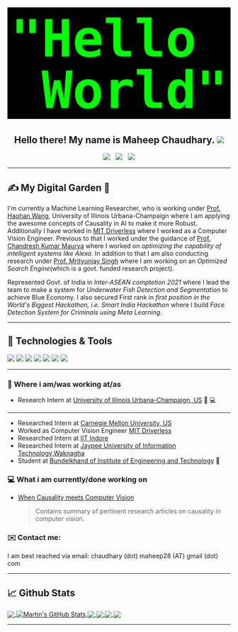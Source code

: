

## ![Maheep Chaudhary's header](https://github.com/MaheepChaudhary/MaheepChaudhary/blob/main/images/1200px-HelloWorld.svg.png)
<h2 align="center">Hello there! My name is Maheep Chaudhary. <img src="https://raw.githubusercontent.com/MartinHeinz/MartinHeinz/master/wave.gif" width="30px"></h2>
<p align='center'>
<a href="https://maheepchaudhary.github.io/maheep.github.io/"><img height="30" src="https://avatars.githubusercontent.com/u/64949957?v=4"></a>&nbsp;&nbsp;
<a href="https://twitter.com/ChaudharyMaheep"><img height="30" src="https://p.kindpng.com/picc/s/412-4125052_twitter-logo-2017-png-transparent-png.png"></a>&nbsp;&nbsp;
<a href="https://www.linkedin.com/in/maheep-chaudhary-07a03617a/"><img height="30" src="https://cdn-icons-png.flaticon.com/512/174/174857.png"></a>
</p>
<div align='center'>
 

</div>

<!--<p align="center">I am a 3rd Year undergraduate student at [Bundelkhand Institute of Technology, Jhansi]. I aspire to be a valuable resource in society; help develop software that is going to meet individual client needs. Being a team player with strong analytical and problem solving skills I come up with creative solutions for complex problems. I am an active blogger and passionate about inclusion of women in computing. Being pragmatic by nature, I inhabit an up help desire and straight forward outlook. I believe in constant learning and exploring new things; wish to travel the world and try every cuisine.
</p>-->

---

## &#x270d; My Digital Garden 🌱

I'm currently a Machine Learning Researcher, who is working under <!---[President Eric P. Xing](https://www.cs.cmu.edu/~epxing/), MBZUAI, UAE and in close collaboration with --> [Prof. Haohan Wang](https://scholar.google.com/citations?user=nZxJGeUAAAAJ&hl=en), University of Illinois Urbana-Champaign where I am applying the awesome concepts of Causality in AI to make it more Robust. Additionally I have worked in [MIT Driverless](http://driverless.mit.edu/) where I worked as a Computer Vision Engineer. Previous to that I worked under the guidance of [Prof. Chandresh Kumar Maurya](https://scholar.google.com/citations?user=OR0yLJEAAAAJ&hl=en&oi=ao) where I worked on *optimizing the capability of intelligent systems like Alexa*. In addition to that I am also conducting research under [Prof. Mrityunjay Singh](https://scholar.google.com/citations?hl=en&user=5kG-VWMAAAAJ) where I am working on an *Optimized Search Engine*(which is a govt. funded research project). 

Represented Govt. of India in *Inter-ASEAN comptetion 2021* where I lead the team to make a system for *Underwater Fish Detection and Segmentation* to achieve Blue Economy. I also secured First rank in *first position in the World's Biggest Hackathon, i.e. Smart India Hackathon* where I build *Face Detection System for Criminals using Meta Learning*.

---

## 🔧 Technologies & Tools
![](https://img.shields.io/badge/Code-Python-informational?style=flat&logo=python&logoColor=white&color=2bbc8a)
![](https://img.shields.io/badge/Code-Tensorflow-blue)
![](https://img.shields.io/badge/Code-Pytorch-blue)
![](https://img.shields.io/badge/Code-numpy-green)
![](https://img.shields.io/badge/Code-pandas-green)
![](https://img.shields.io/badge/Scrapping-Selenium-brightgreen)
![](https://img.shields.io/badge/Website-django-red)

---


### 💼 Where i am/was working at/as
- Research Intern at [University of Illinois Urbana-Champaign, US](https://illinois.edu/) 💼 💻
---
- Researched Intern at [Carnegie Mellon University, US](https://www.cmu.edu/) 
- Worked as Computer Vision Engineer [MIT Driverless](http://driverless.mit.edu/)
- Researched Intern at [IIT Indore](https://www.iiti.ac.in/) 
- Researched Intern at [Jaypee University of Information Technology,Waknagha](https://www.juit.ac.in/)
- Student at [Bundelkhand of Institute of Engineering and Technology](http://bietjhs.ac.in/) 💼 

### 💻 What i am currently/done working on

- [When Causality meets Computer Vision](https://github.com/MaheepChaudhary/causation_in_computer_vision) 
    > Contains summary of pertinent research articles on causality in computer vision.

### ✉️ Contact me:
I am best reached via email: chaudhary (dot) maheep28 (AT) gmail (dot) com 

---
<!--### 📫 Where to find me
- I am best reached via email: chaudhary (dot) maheep28 (AT) gmail (dot) com 
- [Twitter](https://twitter.com/stephenajulu) 🐤
- [LinkedIn](https://www.linkedin.com/in/maheep-chaudhary-07a03617a/) 👨💼
- [Blog](https://medium.com/@chaudhary.maheep28) 🤓💻
- [Instagram](https://www.instagram.com/maheepchaudhary/) 😎
-->

## &#x1f4c8; Github Stats

<a href="https://github.com/MaheepChaudhary/MaheepChaudhary">
  <img align="center" src="https://github-readme-stats.vercel.app/api/top-langs/?username=MaheepChaudhary&hide=java,html&title_color=ffffff&text_color=c9cacc&icon_color=2bbc8a&bg_color=1d1f21" />
</a>

<a href="https://github.com/MaheepChaudhary/MaheepChaudhary">
  <img align="center" src="https://github-readme-stats.vercel.app/api?username=MaheepChaudhary&show_icons=true&line_height=27&count_private=true&title_color=ffffff&text_color=c9cacc&icon_color=2bbc8a&bg_color=1d1f21" alt="Martin's GitHub Stats" />
</a>

<a href="https://github.com/MaheepChaudhary/causation_in_computer_vision">
  <img align="center" src="https://github-readme-stats.vercel.app/api/pin/?username=MaheepChaudhary&repo=causation_in_computer_vision&title_color=ffffff&text_color=c9cacc&icon_color=2bbc8a&bg_color=1d1f21" />
</a>

<a href="https://github.com/MaheepChaudhary/Stand-Alone_Self-Attention">
  <img align="center" src="https://github-readme-stats.vercel.app/api/pin/?username=MaheepChaudhary&repo=Stand-Alone_Self-Attention&title_color=ffffff&text_color=c9cacc&icon_color=2bbc8a&bg_color=1d1f21" />
</a>

<a href="https://github.com/MaheepChaudhary/Covid-19_Alert_System">
  <img align="center" src="https://github-readme-stats.vercel.app/api/pin/?username=MaheepChaudhary&repo=Covid-19_Alert_System&title_color=ffffff&text_color=c9cacc&icon_color=2bbc8a&bg_color=1d1f21" />
</a>


<a href="https://github.com/MaheepChaudhary/Neural-Style-Transfer">
  <img align="center" src="https://github-readme-stats.vercel.app/api/pin/?username=MaheepChaudhary&repo=Neural-Style-Transfer&title_color=ffffff&text_color=c9cacc&icon_color=2bbc8a&bg_color=1d1f21" />
</a>    


<!--
## Stargazers
[![Stargazers repo roster for @MaheepChaudhary/MaheepChaudhary](https://reporoster.com/stars/MaheepChaudhary/MaheepChaudhary)](https://github.com/MaheepChaudhary/MaheepChaudhary/stargazers)
-->
---
